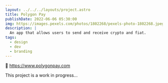 ```yaml
---
layout: ../../../layouts/project.astro
title: Polygon Pay
publishDate: 2022-06-06 05:30:00
img: https://images.pexels.com/photos/1802268/pexels-photo-1802268.jpeg?auto=compress&cs=tinysrgb&w=1260&h=750&dpr=2
description: |
  An app that allows users to send and receive crypto and fiat.
tags:
  - design
  - dev
  - branding
---
```


🔗 https://www.polygonpay.com

This project is a work in progress...
